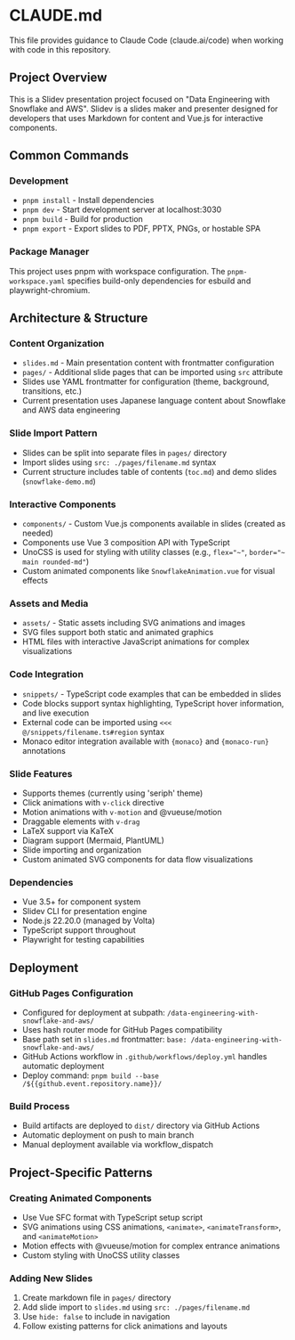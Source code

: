 # CLAUDE.md

This file provides guidance to Claude Code (claude.ai/code) when working with code in this repository.

## Project Overview

This is a Slidev presentation project focused on "Data Engineering with Snowflake and AWS". Slidev is a slides maker and presenter designed for developers that uses Markdown for content and Vue.js for interactive components.

## Common Commands

### Development

- `pnpm install` - Install dependencies
- `pnpm dev` - Start development server at localhost:3030
- `pnpm build` - Build for production
- `pnpm export` - Export slides to PDF, PPTX, PNGs, or hostable SPA

### Package Manager

This project uses pnpm with workspace configuration. The `pnpm-workspace.yaml` specifies build-only dependencies for esbuild and playwright-chromium.

## Architecture & Structure

### Content Organization

- `slides.md` - Main presentation content with frontmatter configuration
- `pages/` - Additional slide pages that can be imported using `src` attribute
- Slides use YAML frontmatter for configuration (theme, background, transitions, etc.)
- Current presentation uses Japanese language content about Snowflake and AWS data engineering

### Slide Import Pattern

- Slides can be split into separate files in `pages/` directory
- Import slides using `src: ./pages/filename.md` syntax
- Current structure includes table of contents (`toc.md`) and demo slides (`snowflake-demo.md`)

### Interactive Components

- `components/` - Custom Vue.js components available in slides (created as needed)
- Components use Vue 3 composition API with TypeScript
- UnoCSS is used for styling with utility classes (e.g., `flex="~"`, `border="~ main rounded-md"`)
- Custom animated components like `SnowflakeAnimation.vue` for visual effects

### Assets and Media

- `assets/` - Static assets including SVG animations and images
- SVG files support both static and animated graphics
- HTML files with interactive JavaScript animations for complex visualizations

### Code Integration

- `snippets/` - TypeScript code examples that can be embedded in slides
- Code blocks support syntax highlighting, TypeScript hover information, and live execution
- External code can be imported using `<<< @/snippets/filename.ts#region` syntax
- Monaco editor integration available with `{monaco}` and `{monaco-run}` annotations

### Slide Features

- Supports themes (currently using 'seriph' theme)
- Click animations with `v-click` directive
- Motion animations with `v-motion` and @vueuse/motion
- Draggable elements with `v-drag`
- LaTeX support via KaTeX
- Diagram support (Mermaid, PlantUML)
- Slide importing and organization
- Custom animated SVG components for data flow visualizations

### Dependencies

- Vue 3.5+ for component system
- Slidev CLI for presentation engine
- Node.js 22.20.0 (managed by Volta)
- TypeScript support throughout
- Playwright for testing capabilities

## Deployment

### GitHub Pages Configuration

- Configured for deployment at subpath: `/data-engineering-with-snowflake-and-aws/`
- Uses hash router mode for GitHub Pages compatibility
- Base path set in `slides.md` frontmatter: `base: /data-engineering-with-snowflake-and-aws/`
- GitHub Actions workflow in `.github/workflows/deploy.yml` handles automatic deployment
- Deploy command: `pnpm build --base /${{github.event.repository.name}}/`

### Build Process

- Build artifacts are deployed to `dist/` directory via GitHub Actions
- Automatic deployment on push to main branch
- Manual deployment available via workflow_dispatch

## Project-Specific Patterns

### Creating Animated Components

- Use Vue SFC format with TypeScript setup script
- SVG animations using CSS animations, `<animate>`, `<animateTransform>`, and `<animateMotion>`
- Motion effects with @vueuse/motion for complex entrance animations
- Custom styling with UnoCSS utility classes

### Adding New Slides

1. Create markdown file in `pages/` directory
2. Add slide import to `slides.md` using `src: ./pages/filename.md`
3. Use `hide: false` to include in navigation
4. Follow existing patterns for click animations and layouts
